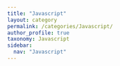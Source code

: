 ```yaml
---
title: "Javascript"
layout: category
permalink: /categories/Javascript/
author_profile: true
taxonomy: Javascript
sidebar:
  nav: "Javascript"
---
```

